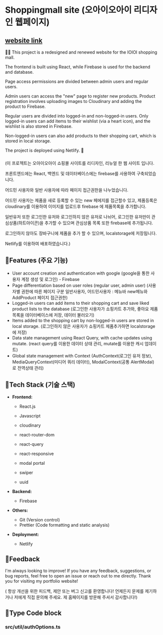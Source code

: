 # Shoppingmall site (오아이오아이 리디자인 웹페이지)

## [website link](https://master--glowing-sundae-46f2fe.netlify.app/)

📸🌟 This project is a redesigned and renewed website for the IOIOI shopping mall.

The frontend is built using React, while Firebase is used for the backend and database.

Page access permissions are divided between admin users and regular users.

Admin users can access the "new" page to register new products. Product registration involves uploading images to Cloudinary and adding the product to Firebase.

Regular users are divided into logged-in and non-logged-in users. Only logged-in users can add items to their wishlist (via a heart icon), and the wishlist is also stored in Firebase.

Non-logged-in users can also add products to their shopping cart, which is stored in local storage.

The project is deployed using Netlify. 🚀

### 

(이 프로젝트는 오아이오아이 쇼핑몰 사이트를 리디자인, 리뉴얼 한 웹 사이트 입니다.

프론트엔드에는 React, 백엔드 및 데이터베이스에는 firebase를 사용하여 구축되었습니다.

어드민 사용자와 일반 사용자에 따라 페이지 접근권한을 나누었습니다.

어드민 사용자는 제품을 새로 등록할 수 있는 new 페에지를 접근할수 있고, 제품등록은 cloudinary를 이용하여 이미지를 업로드후 firebase 에 제품목록을 추가합니다.

일반유저 또한 로그인한 유저와 로그인하지 않은 유저로 나뉘어, 로그인한 유저만이 관심상품(하트아이콘)을 추가할 수 있으며 관심상품 목록 또한 firebase에 추가됩니다.

로그인하지 않아도 장바구니에 제품을 추가 할 수 있으며, localstorage에 저장됩니다.

Netlify를 이용하여 배포하였습니다.)


## 🌟Features (주요 기능)

- User account creation and authentication with google (google을 통한 사용자 계정 생성 및 로그인) - Firebase
- Page differentiation based on user roles (regular user, admin user) (사용자별 권한에 따른 페이지 구분 일반사용자, 어드민사용자 : 메뉴바 new메뉴와 AddProduct 페이지 접근권한)
- Logged-in users can add items to their shopping cart and save liked product lists to the database (로그인한 사용자가 쇼핑카트 추가와, 좋아요 제품목록을 데이터베이스에 저장, 데이터 불러오기)
- Items added to the shopping cart by non-logged-in users are stored in local storage. (로그인하지 않은 사용자가 쇼핑카트 제품추가하면 localstorage에 저장)
- Data state management using React Query, with cache updates using mutate. (react query를 이용한 데이터 상태 관리, mutate를 이용한 캐시 업데이트)
- Global state management with Context (AuthContext(로그인 유저 정보), MediaQueryContext(미디어 쿼리 데이터), ModalContext(공통 AlertModal) 로 전역상태 관리)


## 🌟Tech Stack (기술 스택)

- **Frontend:**
  - React.js
  - Javascript

  - cloudinary
  - react-router-dom
  - react-query
  - react-responsive
  - modal portal
  - swiper
  - uuid

- **Backend:**
  - Firebase

- **Others:**
  - Git (Version control)
  - Prettier (Code formatting and static analysis)

- **Deployment:**
  - Netlify

## 🌟Feedback
I'm always looking to improve! If you have any feedback, suggestions, or bug reports, feel free to open an issue or reach out to me directly.
Thank you for visiting my portfolio website!

( 항상 개선을 위한 피드백, 제안 또는 버그 신고를 환영합니다! 언제든지 문제를 제기하거나 저에게 직접 문의해 주세요.
 제 홈페이지를 방문해 주셔서 감사합니다!)



## 🌟Type Code block

### src/util/authOptions.ts
```js


```